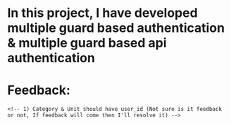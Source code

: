 # In this project, I have developed multiple guard based authentication & multiple guard based api authentication

# Feedback:
    <!-- 1) Category & Unit should have user_id (Not sure is it feedback or not, If feedback will come then I'll resolve it) -->